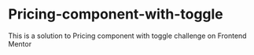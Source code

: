 # Pricing-component-with-toggle
This is a solution to Pricing component with toggle challenge on Frontend Mentor
